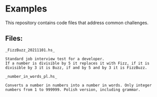 # Examples
This repository contains code files that address common challenges.


## Files:

```
_FizzBuzz_20211101.hs_

Standard job interview test for a developer.
If a number is divisible by 5 it replaces it with Fizz, if it is divisible by 3 it is Buzz, if and by 5 and by 3 it is FizzBuzz.
```
```
_number_in_words_pl.hs_

Converts a number in numbers into a number in words. Only integer numbers from 1 to 999999. Polish version, including grammar.
```

